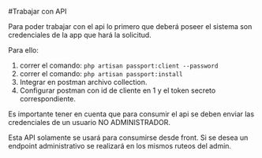 #Trabajar con API

Para poder trabajar con el api lo primero que deberá poseer el sistema son credenciales de la app que hará la solicitud.

Para ello:
1. correr el comando: `php artisan passport:client --password`
2. correr el comando: `php artisan passport:install`
3. Integrar en postman archivo collection.
4. Configurar postman con id de cliente en 1 y el token secreto correspondiente.

Es importante tener en cuenta que para consumir el api se deben enviar las credenciales de un usuario NO ADMINISTRADOR.

Esta API solamente se usará para consumirse desde front. Si se desea un endpoint administrativo se realizará en los mismos ruteos del admin.
